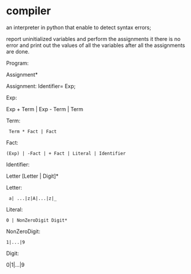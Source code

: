 # compiler

 an interpreter in python that enable to detect syntax errors; 
 
report uninitialized variables and perform the assignments it there is no error 
and print out the values of all the variables after all the assignments are done. 

Program:

   Assignment*
   
Assignment:
     Identifier= Exp;
     
Exp:

Exp + Term | Exp - Term | Term
   
Term:

     Term * Fact | Fact
     
Fact:

    (Exp) | -Fact | + Fact | Literal | Identifier
    
Identifier:

   Letter [Letter | Digit]*
   
Letter:

     a| ...|z|A|...|z|_
     
Literal:

    0 | NonZeroDigit Digit*
    
NonZeroDigit:

    1|...|9
    
Digit:

  0|1|...|9
  
